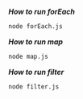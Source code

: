 ***How to run forEach***
```bash
node forEach.js
```

***How to run map***
```bash
node map.js
```

***How to run filter***
```bash
node filter.js
```